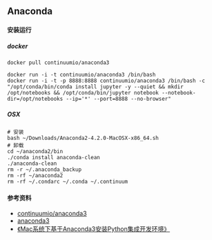 ## Anaconda

#### 安装运行

##### docker

```shell
docker pull continuumio/anaconda3

docker run -i -t continuumio/anaconda3 /bin/bash
docker run -i -t -p 8888:8888 continuumio/anaconda3 /bin/bash -c "/opt/conda/bin/conda install jupyter -y --quiet && mkdir /opt/notebooks && /opt/conda/bin/jupyter notebook --notebook-dir=/opt/notebooks --ip='*' --port=8888 --no-browser"
```

##### OSX

```shell
# 安装
bash ~/Downloads/Anaconda2-4.2.0-MacOSX-x86_64.sh
# 卸载
cd ~/anaconda2/bin
./conda install anaconda-clean
./anaconda-clean
rm -r ~/.anaconda_backup
rm -rf ~/anaconda2
rm -rf ~/.condarc ~/.conda ~/.continuum
```

#### 参考资料

+ [continuumio/anaconda3](https://hub.docker.com/r/continuumio/anaconda3)
+ [anaconda3](https://github.com/ContinuumIO/docker-images/tree/master/anaconda3)
+ [《Mac系统下基于Anaconda3安装Python集成开发环境》](https://blog.csdn.net/zzl819954692/article/details/80223861)